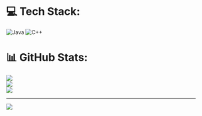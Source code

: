 
# 💻 Tech Stack:
![Java](https://img.shields.io/badge/java-%23ED8B00.svg?style=for-the-badge&logo=openjdk&logoColor=white) ![C++](https://img.shields.io/badge/c++-%2300599C.svg?style=for-the-badge&logo=c%2B%2B&logoColor=white)
# 📊 GitHub Stats:
![](https://github-readme-stats.vercel.app/api?username=soundar2623&theme=dark&hide_border=false&include_all_commits=false&count_private=false)<br/>
![](https://github-readme-streak-stats.herokuapp.com/?user=soundar2623&theme=dark&hide_border=false)<br/>
![](https://github-readme-stats.vercel.app/api/top-langs/?username=soundar2623&theme=dark&hide_border=false&include_all_commits=false&count_private=false&layout=compact)

---
[![](https://visitcount.itsvg.in/api?id=soundar2623&icon=0&color=0)](https://visitcount.itsvg.in)

<!-- Proudly created with GPRM ( https://gprm.itsvg.in ) -->
